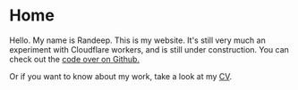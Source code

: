 # Home

Hello. My name is Randeep. This is my website. It's still very much an experiment with Cloudflare workers, and is still under construction. You can check out the [code over on Github.](https://github.com/rdhaliwal/cf-worker-blog)

Or if you want to know about my work, take a look at my [CV](/about/cv).

<!--
## Posts
- [posts/hello-there](posts/hello-there)
- [posts/wip-css-grids-1](posts/wip-css-grids-1)

## Other

This is still very much a work in progress.

-->